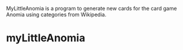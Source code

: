 MyLittleAnomia is a program to
generate new cards for the card game
Anomia using categories from Wikipedia.
# myLittleAnomia
